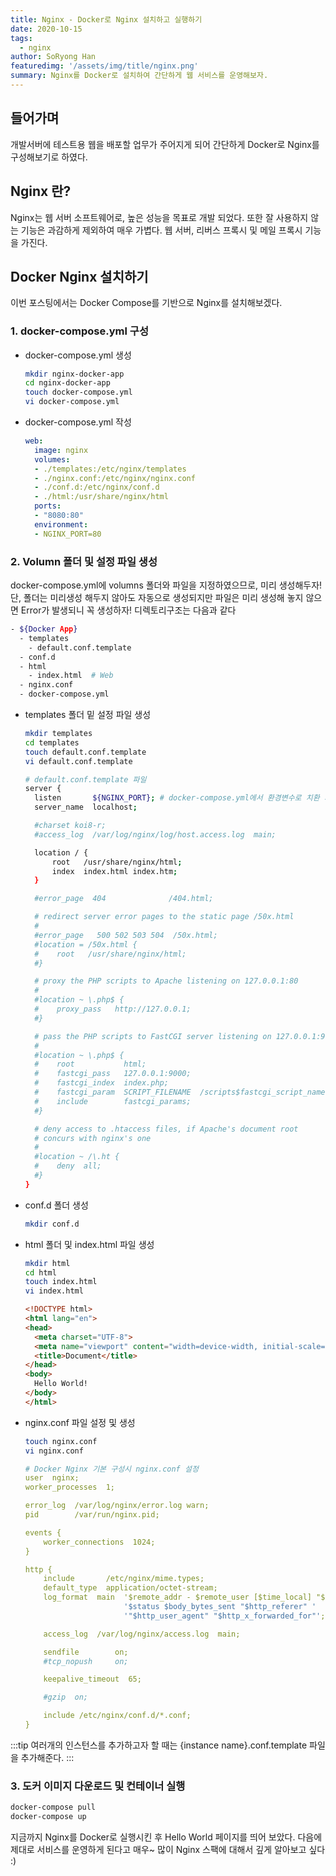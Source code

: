 ```yaml
---
title: Nginx - Docker로 Nginx 설치하고 실행하기
date: 2020-10-15
tags: 
  - nginx
author: SoRyong Han
featuredimg: '/assets/img/title/nginx.png'
summary: Nginx를 Docker로 설치하여 간단하게 웹 서비스를 운영해보자.
---
```


## 들어가며
개발서버에 테스트용 웹을 배포할 업무가 주어지게 되어 간단하게 Docker로 Nginx를 구성해보기로 하였다.

## Nginx 란?
Nginx는 웹 서버 소프트웨어로, 높은 성능을 목표로 개발 되었다. 또한 잘 사용하지 않는 기능은 과감하게 제외하여 매우 가볍다. 웹 서버, 리버스 프록시 및 메일 프록시 기능을 가진다.

## Docker Nginx 설치하기
이번 포스팅에서는 Docker Compose를 기반으로 Nginx를 설치해보겠다.

### 1. docker-compose.yml 구성
- docker-compose.yml 생성
  ```sh
  mkdir nginx-docker-app
  cd nginx-docker-app
  touch docker-compose.yml
  vi docker-compose.yml
  ```

- docker-compose.yml 작성
  ```yaml
  web:
    image: nginx
    volumes:
    - ./templates:/etc/nginx/templates
    - ./nginx.conf:/etc/nginx/nginx.conf
    - ./conf.d:/etc/nginx/conf.d
    - ./html:/usr/share/nginx/html
    ports:
    - "8080:80"
    environment:
    - NGINX_PORT=80
  ```

### 2. Volumn 폴더 및 설정 파일 생성
docker-compose.yml에 volumns 폴더와 파일을 지정하였으므로, 미리 생성해두자! 단, 폴더는 미리생성 해두지 않아도 자동으로 생성되지만 파일은 미리 생성해 놓지 않으면 Error가 발생되니 꼭 생성하자!
디렉토리구조는 다음과 같다
```sh
- ${Docker App}
  - templates
    - default.conf.template
  - conf.d
  - html
    - index.html  # Web
  - nginx.conf
  - docker-compose.yml
```
- templates 폴더 밑 설정 파일 생성
  
  ```sh
  mkdir templates
  cd templates
  touch default.conf.template
  vi default.conf.template
  ```
  ```sh
  # default.conf.template 파일
  server {
    listen       ${NGINX_PORT}; # docker-compose.yml에서 환경변수로 치환 가능
    server_name  localhost;

    #charset koi8-r;
    #access_log  /var/log/nginx/log/host.access.log  main;

    location / {
        root   /usr/share/nginx/html;
        index  index.html index.htm;
    }

    #error_page  404              /404.html;

    # redirect server error pages to the static page /50x.html
    #
    #error_page   500 502 503 504  /50x.html;
    #location = /50x.html {
    #    root   /usr/share/nginx/html;
    #}

    # proxy the PHP scripts to Apache listening on 127.0.0.1:80
    #
    #location ~ \.php$ {
    #    proxy_pass   http://127.0.0.1;
    #}

    # pass the PHP scripts to FastCGI server listening on 127.0.0.1:9000
    #
    #location ~ \.php$ {
    #    root           html;
    #    fastcgi_pass   127.0.0.1:9000;
    #    fastcgi_index  index.php;
    #    fastcgi_param  SCRIPT_FILENAME  /scripts$fastcgi_script_name;
    #    include        fastcgi_params;
    #}

    # deny access to .htaccess files, if Apache's document root
    # concurs with nginx's one
    #
    #location ~ /\.ht {
    #    deny  all;
    #}
  }
  ```

- conf.d 폴더 생성
  ```sh
  mkdir conf.d
  ```

- html 폴더 및 index.html 파일 생성
  ```sh
  mkdir html
  cd html
  touch index.html
  vi index.html
  ```
  ```html
  <!DOCTYPE html>
  <html lang="en">
  <head>
    <meta charset="UTF-8">
    <meta name="viewport" content="width=device-width, initial-scale=1.0">
    <title>Document</title>
  </head>
  <body>
    Hello World!
  </body>
  </html>
  ```

- nginx.conf 파일 설정 및 생성
  ```sh
  touch nginx.conf
  vi nginx.conf
  ```
  ```yaml
  # Docker Nginx 기본 구성시 nginx.conf 설정
  user  nginx;
  worker_processes  1;

  error_log  /var/log/nginx/error.log warn;
  pid        /var/run/nginx.pid;

  events {
      worker_connections  1024;
  }
  
  http {
      include       /etc/nginx/mime.types;
      default_type  application/octet-stream;
      log_format  main  '$remote_addr - $remote_user [$time_local] "$request" '
                        '$status $body_bytes_sent "$http_referer" '
                        '"$http_user_agent" "$http_x_forwarded_for"';

      access_log  /var/log/nginx/access.log  main;

      sendfile        on;
      #tcp_nopush     on;

      keepalive_timeout  65;

      #gzip  on;

      include /etc/nginx/conf.d/*.conf;
  }
  ```

:::tip
여러개의 인스턴스를 추가하고자 할 때는 {instance name}.conf.template 파일을 추가해준다.
:::

### 3. 도커 이미지 다운로드 및 컨테이너 실행
```sh
docker-compose pull
docker-compose up
```

지금까지 Nginx를 Docker로 실행시킨 후 Hello World 페이지를 띄어 보았다. 다음에 제대로 서비스를 운영하게 된다고 매우~ 많이 Nginx 스팩에 대해서 깊게 알아보고 싶다 :)